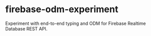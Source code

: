 # firebase-odm-experiment

Experiment with end-to-end typing and ODM for Firebase Realtime Database REST API.
